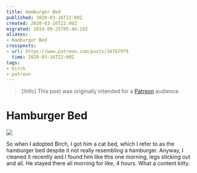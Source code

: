 ```yaml
---
title: Hamburger Bed
published: 2020-03-16T22:00Z
created: 2020-03-16T22:00Z
migrated: 2024-09-25T05:44:19Z
aliases:
- Hamburger Bed
crossposts:
- url: https://www.patreon.com/posts/34767979
  time: 2020-03-16T22:00Z
tags:
- birch
- patreon
---
```


> [!info]
> This post was originally intended for a [Patreon](../tags/patreon.md) audience.

# Hamburger Bed

![](202003162200-birch.png)

So when I adopted Birch, I got him a cat bed, which I refer to as the hamburger bed despite it not really resembling a hamburger. Anyway, I cleaned it recently and I found him like this one morning, legs sticking out and all. He stayed there all morning for like, 4 hours. What a content kitty.
